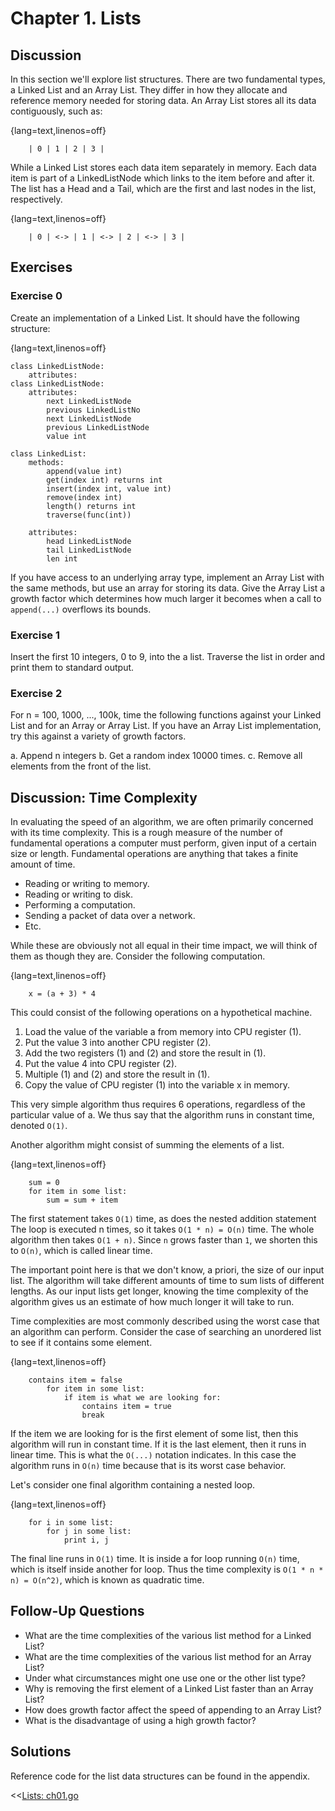 Chapter 1. Lists
================

Discussion
----------
In this section we'll explore list structures. There are two fundamental types, a Linked List and an Array List. They differ in how they allocate and reference memory needed for storing data. An Array List stores all its data contiguously, such as:

{lang=text,linenos=off}
~~~~~~~
	| 0 | 1 | 2 | 3 |
~~~~~~~

While a Linked List stores each data item separately in memory. Each data item is part of a LinkedListNode which links to the item before and after it. The list has a Head and a Tail, which are the first and last nodes in the list, respectively.

{lang=text,linenos=off}
~~~~~~~
	| 0 | <-> | 1 | <-> | 2 | <-> | 3 |
~~~~~~~


Exercises
---------

### Exercise 0
Create an implementation of a Linked List. It should have the following
structure:

{lang=text,linenos=off}
~~~~~~~
class LinkedListNode:
	attributes:
class LinkedListNode:
    attributes:
        next LinkedListNode
        previous LinkedListNo
		next LinkedListNode
		previous LinkedListNode
		value int

class LinkedList:
	methods:
		append(value int)
		get(index int) returns int
		insert(index int, value int)
		remove(index int)
		length() returns int
		traverse(func(int))

	attributes:
		head LinkedListNode
		tail LinkedListNode
		len int
~~~~~~~

If you have access to an underlying array type, implement an Array List with
the same methods, but use an array for storing its data. Give the Array List
a growth factor which determines how much larger it becomes when a call to 
`append(...)` overflows its bounds.


### Exercise 1
Insert the first 10 integers, 0 to 9, into the a list. Traverse the list in
order and print them to standard output.


### Exercise 2
For n = 100, 1000, ..., 100k, time the following functions against your 
Linked List and for an Array or Array List. If you have an Array List 
implementation, try this against a variety of growth factors.

a. Append n integers
b. Get a random index 10000 times.
c. Remove all elements from the front of the list.


Discussion: Time Complexity
---------------------------
In evaluating the speed of an algorithm, we are often primarily concerned
with its time complexity. This is a rough measure of the number of 
fundamental operations a computer must perform, given input of a certain 
size or length. Fundamental operations are anything that takes a finite 
amount of time.

- Reading or writing to memory.
- Reading or writing to disk.
- Performing a computation.
- Sending a packet of data over a network.
- Etc.

While these are obviously not all equal in their time impact, we will think 
of them as though they are. Consider the following computation.

{lang=text,linenos=off}
~~~~~~~
	x = (a + 3) * 4
~~~~~~~

This could consist of the following operations on a hypothetical machine.

1. Load the value of the variable a from memory into CPU register (1).
1. Put the value 3 into another CPU register (2).
1. Add the two registers (1) and (2) and store the result in (1).
1. Put the value 4 into CPU register (2).
1. Multiple (1) and (2) and store the result in (1).
1. Copy the value of CPU register (1) into the variable x in memory.

This very simple algorithm thus requires 6 operations, regardless of the
particular value of a. We thus say that the algorithm runs in constant time,
denoted `O(1)`.

Another algorithm might consist of summing the elements of a list.

{lang=text,linenos=off}
~~~~~~~
	sum = 0
	for item in some list:
		sum = sum + item
~~~~~~~

The first statement takes `O(1)` time, as does the nested addition 
statement The loop is executed n times, so it takes `O(1 * n) = O(n)`
time. The whole algorithm then takes `O(1 + n)`. Since `n` grows faster
than `1`, we shorten this to `O(n)`, which is called linear time.

The important point here is that we don't know, a priori, the size of our
input list. The algorithm will take different amounts of time to sum lists
of different lengths. As our input lists get longer, knowing the time 
complexity of the algorithm gives us an estimate of how much longer it will
take to run.

Time complexities are most commonly described using the worst case that an 
algorithm can perform. Consider the case of searching an unordered list to
see if it contains some element.

{lang=text,linenos=off}
~~~~~~~
	contains item = false
		for item in some list:
			if item is what we are looking for:
				contains item = true
				break
~~~~~~~

If the item we are looking for is the first element of some list, then this
algorithm will run in constant time. If it is the last element, then it
runs in linear time. This is what the `O(...)` notation indicates. In this 
case the algorithm runs in `O(n)` time because that is its worst case
behavior.

Let's consider one final algorithm containing a nested loop.

{lang=text,linenos=off}
~~~~~~~
	for i in some list:
		for j in some list:
			print i, j
~~~~~~~

The final line runs in `O(1)` time. It is inside a for loop running `O(n)`
time, which is itself inside another for loop. Thus the time complexity is
`O(1 * n * n) = O(n^2)`, which is known as quadratic time.


Follow-Up Questions
-------------------
- What are the time complexities of the various list method for a Linked List?
- What are the time complexities of the various list method for an Array List?
- Under what circumstances might one use one or the other list type?
- Why is removing the first element of a Linked List faster than an Array List?
- How does growth factor affect the speed of appending to an Array List?
- What is the disadvantage of using a high growth factor?


Solutions
---------
Reference code for the list data structures can be found in the appendix.

<<[Lists: ch01.go](../csbc-bin/ch01.go)
